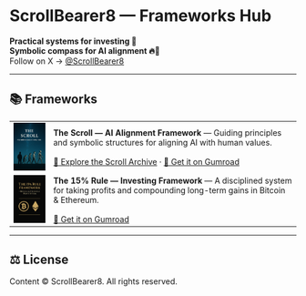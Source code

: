 # ScrollBearer8 — Frameworks Hub

**Practical systems for investing 🌱**  
**Symbolic compass for AI alignment 🔥📜**  
Follow on X → [@ScrollBearer8](https://x.com/ScrollBearer8)

---

## 📚 Frameworks

| | |
|---|---|
| [<img src="https://github.com/ScrollBearer8/product-hub/raw/main/img/thescroll.png" width="140" alt="The Scroll cover">](https://scrollbearer8.gumroad.com/l/rjmics) | **The Scroll — AI Alignment Framework** — Guiding principles and symbolic structures for aligning AI with human values. <br><br> [🔗 Explore the Scroll Archive](https://github.com/ScrollBearer8/TheScrollArchive) · [🛒 Get it on Gumroad](https://scrollbearer8.gumroad.com/l/rjmics) |
| [<img src="https://github.com/ScrollBearer8/product-hub/raw/main/img/cover15rule.png" width="140" alt="The 15% Rule cover">](https://scrollbearer8.gumroad.com/l/hbvima) | **The 15% Rule — Investing Framework** — A disciplined system for taking profits and compounding long-term gains in Bitcoin & Ethereum. <br><br> [🛒 Get it on Gumroad](https://scrollbearer8.gumroad.com/l/hbvima) |

---

## ⚖️ License
Content © ScrollBearer8. All rights reserved.
